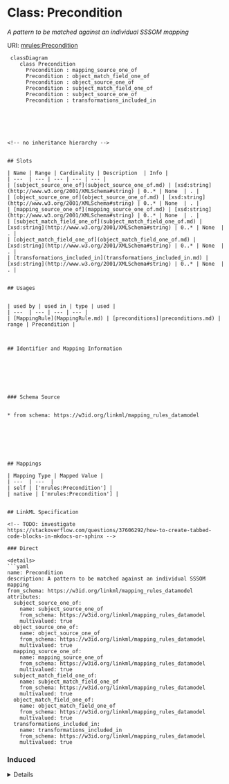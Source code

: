 # Class: Precondition
_A pattern to be matched against an individual SSSOM mapping_





URI: [mrules:Precondition](https://w3id.org/linkml/mapping_rules_datamodel/Precondition)




```mermaid
 classDiagram
    class Precondition
      Precondition : mapping_source_one_of
      Precondition : object_match_field_one_of
      Precondition : object_source_one_of
      Precondition : subject_match_field_one_of
      Precondition : subject_source_one_of
      Precondition : transformations_included_in
      





<!-- no inheritance hierarchy -->


## Slots

| Name | Range | Cardinality | Description  | Info |
| ---  | --- | --- | --- | --- |
| [subject_source_one_of](subject_source_one_of.md) | [xsd:string](http://www.w3.org/2001/XMLSchema#string) | 0..* | None  | . |
| [object_source_one_of](object_source_one_of.md) | [xsd:string](http://www.w3.org/2001/XMLSchema#string) | 0..* | None  | . |
| [mapping_source_one_of](mapping_source_one_of.md) | [xsd:string](http://www.w3.org/2001/XMLSchema#string) | 0..* | None  | . |
| [subject_match_field_one_of](subject_match_field_one_of.md) | [xsd:string](http://www.w3.org/2001/XMLSchema#string) | 0..* | None  | . |
| [object_match_field_one_of](object_match_field_one_of.md) | [xsd:string](http://www.w3.org/2001/XMLSchema#string) | 0..* | None  | . |
| [transformations_included_in](transformations_included_in.md) | [xsd:string](http://www.w3.org/2001/XMLSchema#string) | 0..* | None  | . |


## Usages


| used by | used in | type | used |
| ---  | --- | --- | --- |
| [MappingRule](MappingRule.md) | [preconditions](preconditions.md) | range | Precondition |



## Identifier and Mapping Information







### Schema Source


* from schema: https://w3id.org/linkml/mapping_rules_datamodel







## Mappings

| Mapping Type | Mapped Value |
| ---  | ---  |
| self | ['mrules:Precondition'] |
| native | ['mrules:Precondition'] |


## LinkML Specification

<!-- TODO: investigate https://stackoverflow.com/questions/37606292/how-to-create-tabbed-code-blocks-in-mkdocs-or-sphinx -->

### Direct

<details>
```yaml
name: Precondition
description: A pattern to be matched against an individual SSSOM mapping
from_schema: https://w3id.org/linkml/mapping_rules_datamodel
attributes:
  subject_source_one_of:
    name: subject_source_one_of
    from_schema: https://w3id.org/linkml/mapping_rules_datamodel
    multivalued: true
  object_source_one_of:
    name: object_source_one_of
    from_schema: https://w3id.org/linkml/mapping_rules_datamodel
    multivalued: true
  mapping_source_one_of:
    name: mapping_source_one_of
    from_schema: https://w3id.org/linkml/mapping_rules_datamodel
    multivalued: true
  subject_match_field_one_of:
    name: subject_match_field_one_of
    from_schema: https://w3id.org/linkml/mapping_rules_datamodel
    multivalued: true
  object_match_field_one_of:
    name: object_match_field_one_of
    from_schema: https://w3id.org/linkml/mapping_rules_datamodel
    multivalued: true
  transformations_included_in:
    name: transformations_included_in
    from_schema: https://w3id.org/linkml/mapping_rules_datamodel
    multivalued: true

```
</details>

### Induced

<details>
```yaml
name: Precondition
description: A pattern to be matched against an individual SSSOM mapping
from_schema: https://w3id.org/linkml/mapping_rules_datamodel
attributes:
  subject_source_one_of:
    name: subject_source_one_of
    from_schema: https://w3id.org/linkml/mapping_rules_datamodel
    multivalued: true
    alias: subject_source_one_of
    owner: Precondition
    range: string
  object_source_one_of:
    name: object_source_one_of
    from_schema: https://w3id.org/linkml/mapping_rules_datamodel
    multivalued: true
    alias: object_source_one_of
    owner: Precondition
    range: string
  mapping_source_one_of:
    name: mapping_source_one_of
    from_schema: https://w3id.org/linkml/mapping_rules_datamodel
    multivalued: true
    alias: mapping_source_one_of
    owner: Precondition
    range: string
  subject_match_field_one_of:
    name: subject_match_field_one_of
    from_schema: https://w3id.org/linkml/mapping_rules_datamodel
    multivalued: true
    alias: subject_match_field_one_of
    owner: Precondition
    range: string
  object_match_field_one_of:
    name: object_match_field_one_of
    from_schema: https://w3id.org/linkml/mapping_rules_datamodel
    multivalued: true
    alias: object_match_field_one_of
    owner: Precondition
    range: string
  transformations_included_in:
    name: transformations_included_in
    from_schema: https://w3id.org/linkml/mapping_rules_datamodel
    multivalued: true
    alias: transformations_included_in
    owner: Precondition
    range: string

```
</details>
